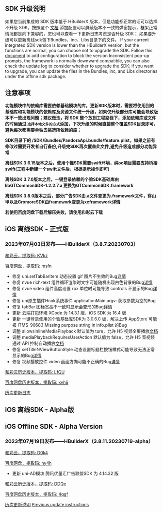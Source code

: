 ## SDK 升级说明
如果您当前集成的 SDK 版本低于 HBuilderX 版本，但是功能都正常的话可以选择不升级 SDK，按照这个 [文档](https://ask.dcloud.net.cn/article/35627) 添加配置可以屏蔽版本不一致的弹窗提示，框架正常情况都是向下兼容的，您也可以查看一下更新日志考虑是否升级 SDK； 如果要升级可以更新离线sdk包下Bundles、inc、Libs目录下的文件。
If your current integrated SDK version is lower than the HBuilderX version, but the functions are normal, you can choose not to upgrade the SDK. Follow this [document](https://ask.dcloud.net.cn/article/35627) to add configuration to block the version Inconsistent pop-up prompts, the framework is normally downward compatible, you can also check the update log to consider whether to upgrade the SDK; if you want to upgrade, you can update the files in the Bundles, inc, and Libs directories under the offline sdk package.

## 注意事项
**功能模块中的依赖库需要依赖基础模块的库，更新SDK版本时，需要将使用到的基础库和功能模块的依赖库及资源文件统一升级，如果仅升级部分库可能会导致版本不一致出现问题；建议做法，将 SDK 整个放到工程路径下，添加依赖库或文件的时候通过 `选择本地文件的方式`添加，下次升级的时候直接整个覆盖SDK目录即可，避免每次都需要单独去挑选所依赖的库；**

**SDK目录下的 /SDK/Bundles/PandoraApi.bundle/feature.plist，如果之前有修改过需要开发者自行备份,升级完SDK再次覆盖此文件,避免升级造成部分功能异常**

**离线SDK 3.6.15版本之后，使用个推SDK需要swift环境，纯oc项目需要支持桥接swift(工程中新建一个swift文件后，根据提示操作即可)**

**离线SDK 3.7.0版本之后，一键登录依赖的个验SDK基础库由libGTCommonSDK-1.2.2.7.a 更换为GTCommonSDK.framework**

**离线SDK 3.8.0版本之后，部分广告SDK由.a文件变更为.framework文件，穿山甲以及GromoreSDK由framework变更为xcframework[详情](https://nativesupport.dcloud.net.cn/AppDocs/usemodule/iOSModuleConfig/uniad.html)**

**若使用百度网盘下载后解压失败，请使用和彩云下载**


## iOS 离线SDK - 正式版

### 2023年07月03日发布——HBuilderX（3.8.7.20230703） 

[和彩云，提取码: KVkz](https://caiyun.139.com/m/i?115CeVRf1mMpK) 

[百度网盘，提取码: msfn](https://pan.baidu.com/s/1MzzRsoeUUr-Nugx2y9OH5w?pwd=msfn)

+ 修复 uni.setTabBarItem 动态设置 gif 图片不生效的Bug[详情](https://ask.dcloud.net.cn/question/171342)
+ 修复 nvue rich-text 组件循环渲染时文字可能随机出现白色背景的Bug[详情](https://ask.dcloud.net.cn/question/171090)
+ 修复 nvue video 组件高度设置 rpx 单位时可能导致 controls 不显示的Bug[详情](https://ask.dcloud.net.cn/question/171037)
+ 修复 uni原生插件Hook系统事件 applicationMain:argv: 获取参数为空的Bug
+ 修复 tabBar 图标宽高不一致时显示会变形的Bug[详情](https://ask.dcloud.net.cn/question/171037)
+ 更新 云端打包环境 XCode 为 14.3.1 版、iOS SDK 为 16.4 版
+ 更新 一键登录使用的个验基础库SDK为 3.0.6.0 版，解决上传 AppStore 可能报 ITMS-90683:Missing purpose string in info.plist 的Bug
+ 调整 allowsInlineMediaPlayback 默认值为 ture，允许 H5 视频全屏播放[文档](https://uniapp.dcloud.net.cn/collocation/manifest-app.html#full-manifest)
+ 调整 mediaPlaybackRequiresUserAction 默认值为 false，允许 H5 音视频通过 API 控制自动播放[文档](https://uniapp.dcloud.net.cn/collocation/manifest-app.html#full-manifest)
+ 修复 setTitleNViewButtonStyle 动态设置标题栏按钮样式可能导致无法正常显示的Bug[详情](https://ask.dcloud.net.cn/question/172191)
+ 修复 视频播放控件 video 画面方向可能不正确的Bug[详情](https://ask.dcloud.net.cn/question/171484)


[和彩云历史版本，提取码: LfQU](https://caiyun.139.com/m/i?115CnquNrQAQU) 

[百度网盘历史版本，提取码: xvh6](https://pan.baidu.com/s/1rxSPZe1tv5YrsVRja2545Q?pwd=xvh6)

[历次更新日志](AppDocs/download/update_history_iOS_release.md)


## iOS 离线SDK - Alpha版
## iOS Offline SDK - Alpha Version

### 2023年07月19日发布——HBuilderX（3.8.11.20230719-alpha）

[和彩云，提取码: D0k4](https://caiyun.139.com/m/i?115CepbVRTfhW)

[百度网盘，提取码: hy4h](https://pan.baidu.com/s/1NKEtkwbcKJc_1NHJ4KvKMw?pwd=hy4h)

+ 更新 uni-AD模块 腾讯优量汇广告联盟SDK 为 4.14.32 版

[和彩云历史版本，提取码: DDQe](https://caiyun.139.com/m/i?115CnXGyeucyf) 

[百度网盘历史版本，提取码: 4qgf](https://pan.baidu.com/s/1e2CGOAbMfUusRo215LiChA?pwd=4qgf)

[历次更新说明](AppDocs/download/update_history_iOS_alpha.md)
[Previous update instructions](AppDocs/download/update_history_iOS_alpha.md)

